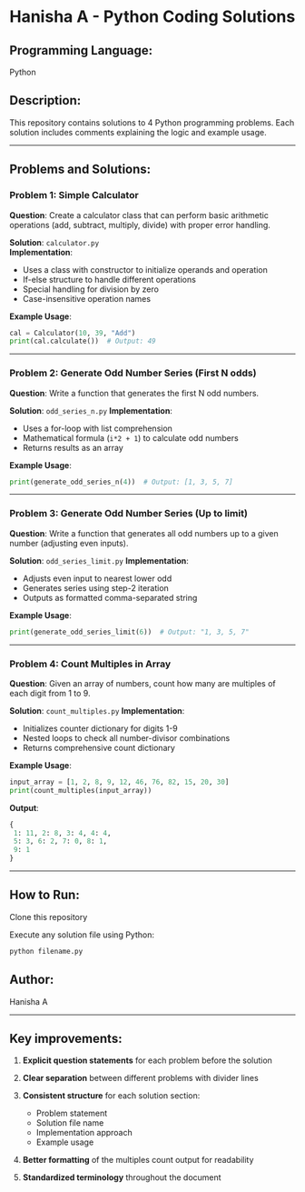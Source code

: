 # Hanisha A - Python Coding Solutions

## Programming Language:
Python

## Description:
This repository contains solutions to 4 Python programming problems. Each solution includes comments explaining the logic and example usage.

---

## Problems and Solutions:

### Problem 1: Simple Calculator
**Question**: Create a calculator class that can perform basic arithmetic operations (add, subtract, multiply, divide) with proper error handling.

**Solution**: `calculator.py`  
**Implementation**:
- Uses a class with constructor to initialize operands and operation
- If-else structure to handle different operations
- Special handling for division by zero
- Case-insensitive operation names

**Example Usage**:
```python
cal = Calculator(10, 39, "Add")
print(cal.calculate())  # Output: 49
````

---

### Problem 2: Generate Odd Number Series (First N odds)

**Question**: Write a function that generates the first N odd numbers.

**Solution**: `odd_series_n.py`
**Implementation**:

* Uses a for-loop with list comprehension
* Mathematical formula (`i*2 + 1`) to calculate odd numbers
* Returns results as an array

**Example Usage**:

```python
print(generate_odd_series_n(4))  # Output: [1, 3, 5, 7]
```

---

### Problem 3: Generate Odd Number Series (Up to limit)

**Question**: Write a function that generates all odd numbers up to a given number (adjusting even inputs).

**Solution**: `odd_series_limit.py`
**Implementation**:

* Adjusts even input to nearest lower odd
* Generates series using step-2 iteration
* Outputs as formatted comma-separated string

**Example Usage**:

```python
print(generate_odd_series_limit(6))  # Output: "1, 3, 5, 7"
```

---

### Problem 4: Count Multiples in Array

**Question**: Given an array of numbers, count how many are multiples of each digit from 1 to 9.

**Solution**: `count_multiples.py`
**Implementation**:

* Initializes counter dictionary for digits 1-9
* Nested loops to check all number-divisor combinations
* Returns comprehensive count dictionary

**Example Usage**:

```python
input_array = [1, 2, 8, 9, 12, 46, 76, 82, 15, 20, 30]
print(count_multiples(input_array))
```

**Output**:

```python
{
 1: 11, 2: 8, 3: 4, 4: 4,
 5: 3, 6: 2, 7: 0, 8: 1,
 9: 1
}
```

---

## How to Run:

Clone this repository

Execute any solution file using Python:

```bash
python filename.py
```

## Author:

Hanisha A

---

## Key improvements:

1. **Explicit question statements** for each problem before the solution
2. **Clear separation** between different problems with divider lines
3. **Consistent structure** for each solution section:

   * Problem statement
   * Solution file name
   * Implementation approach
   * Example usage
4. **Better formatting** of the multiples count output for readability
5. **Standardized terminology** throughout the document

